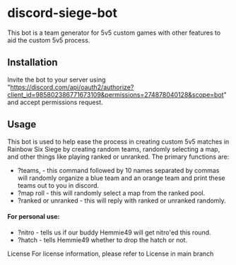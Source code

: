 # discord-siege-bot
This bot is a team generator for 5v5 custom games with other features to aid the custom 5v5 process.

## Installation
Invite the bot to your server using "https://discord.com/api/oauth2/authorize?client_id=985802386771673109&permissions=274878040128&scope=bot" and accept permissions request. 

## Usage
This bot is used to help ease the process in creating custom 5v5 matches in Rainbow Six Siege by creating random teams, randomly selecting a map, and other things like playing ranked or unranked. The primary functions are:

* ?teams, - this command followed by 10 names separated by commas will randomly organize a blue team and an orange team and print these teams out to you in discord.
* ?map roll - this will randomly select a map from the ranked pool.
* ?ranked or unranked - this will reply with ranked or unranked randomly.

#### For personal use:

* ?nitro - tells us if our buddy Hemmie49 will get nitro'ed this round.
* ?hatch - tells Hemmie49 whether to drop the hatch or not.

License
For license information, please refer to License in main branch

